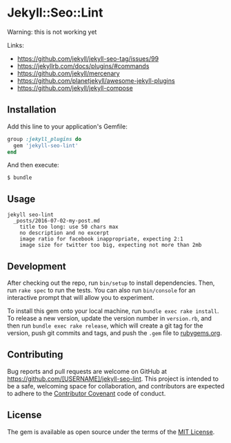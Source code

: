 # Jekyll::Seo::Lint

Warning: this is not working yet

Links:

- https://github.com/jekyll/jekyll-seo-tag/issues/99
- https://jekyllrb.com/docs/plugins/#commands
- https://github.com/jekyll/mercenary
- https://github.com/planetjekyll/awesome-jekyll-plugins
- https://github.com/jekyll/jekyll-compose

## Installation

Add this line to your application's Gemfile:

```ruby
group :jekyll_plugins do
  gem 'jekyll-seo-lint'
end
```

And then execute:

```
$ bundle
```

## Usage

```
jekyll seo-lint
  _posts/2016-07-02-my-post.md
    title too long: use 50 chars max
    no description and no excerpt
    image ratio for facebook inappropriate, expecting 2:1
    image size for twitter too big, expecting not more than 2mb
```

## Development

After checking out the repo, run `bin/setup` to install dependencies. Then, run `rake spec` to run the tests. You can also run `bin/console` for an interactive prompt that will allow you to experiment.

To install this gem onto your local machine, run `bundle exec rake install`. To release a new version, update the version number in `version.rb`, and then run `bundle exec rake release`, which will create a git tag for the version, push git commits and tags, and push the `.gem` file to [rubygems.org](https://rubygems.org).

## Contributing

Bug reports and pull requests are welcome on GitHub at https://github.com/[USERNAME]/jekyll-seo-lint. This project is intended to be a safe, welcoming space for collaboration, and contributors are expected to adhere to the [Contributor Covenant](http://contributor-covenant.org) code of conduct.


## License

The gem is available as open source under the terms of the [MIT License](http://opensource.org/licenses/MIT).

